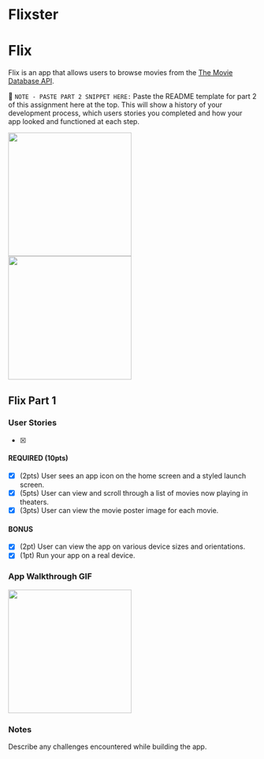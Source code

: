 # Flixster
# Flix

Flix is an app that allows users to browse movies from the [The Movie Database API](http://docs.themoviedb.apiary.io/#).

📝 `NOTE - PASTE PART 2 SNIPPET HERE:` Paste the README template for part 2 of this assignment here at the top. This will show a history of your development process, which users stories you completed and how your app looked and functioned at each step.


<img src="http://g.recordit.co/vx5GoIS9eV.gif" width=250><br>
<img src="http://g.recordit.co/0L4pIpxGYx.gif" width=250><br>

## Flix Part 1

### User Stories
 - [x] 

#### REQUIRED (10pts)
- [x] (2pts) User sees an app icon on the home screen and a styled launch screen.
- [x] (5pts) User can view and scroll through a list of movies now playing in theaters.
- [x] (3pts) User can view the movie poster image for each movie.

#### BONUS
- [x] (2pt) User can view the app on various device sizes and orientations.
- [x] (1pt) Run your app on a real device.

### App Walkthrough GIF


<img src="http://g.recordit.co/CHslwTeXBH.gif" width=250><br>

### Notes
Describe any challenges encountered while building the app.
